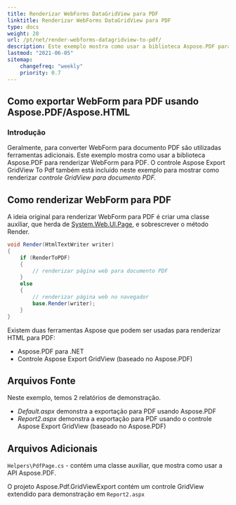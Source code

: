```yaml
---
title: Renderizar WebForms DataGridView para PDF
linktitle: Renderizar WebForms DataGridView para PDF
type: docs
weight: 20
url: /pt/net/render-webforms-datagridview-to-pdf/
description: Este exemplo mostra como usar a biblioteca Aspose.PDF para renderizar WebForm para PDF.
lastmod: "2021-06-05"
sitemap:
    changefreq: "weekly"
    priority: 0.7
---
```


## Como exportar WebForm para PDF usando Aspose.PDF/Aspose.HTML

### Introdução

Geralmente, para converter WebForm para documento PDF são utilizadas ferramentas adicionais. Este exemplo mostra como usar a biblioteca Aspose.PDF para renderizar WebForm para PDF. O controle Aspose Export GridView To Pdf também está incluído neste exemplo para mostrar como renderizar _controle GridView para documento PDF._

## Como renderizar WebForm para PDF

A ideia original para renderizar WebForm para PDF é criar uma classe auxiliar, que herda de [System.Web.UI.Page](https://msdn.microsoft.com/en-US/library/System.Web.UI.Page.aspx), e sobrescrever o método Render.

```csharp
void Render(HtmlTextWriter writer)
{
    if (RenderToPDF)
    {
        // renderizar página web para documento PDF
    }
    else
    {
        // renderizar página web no navegador
        base.Render(writer);
    }
}
```
Existem duas ferramentas Aspose que podem ser usadas para renderizar HTML para PDF:

- Aspose.PDF para .NET
- Controle Aspose Export GridView (baseado no Aspose.PDF)

## Arquivos Fonte

Neste exemplo, temos 2 relatórios de demonstração.

- _Default.aspx_ demonstra a exportação para PDF usando Aspose.PDF
- _Report2.aspx_ demonstra a exportação para PDF usando o controle Aspose Export GridView (baseado no Aspose.PDF)

## Arquivos Adicionais

`Helpers\PdfPage.cs` - contém uma classe auxiliar, que mostra como usar a API Aspose.PDF.

O projeto Aspose.Pdf.GridViewExport contém um controle GridView extendido para demonstração em `Report2.aspx`
